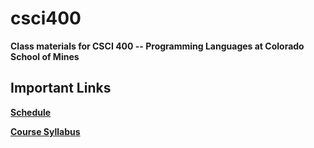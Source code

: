 csci400
=======

**Class materials for CSCI 400 -- Programming Languages at Colorado School of Mines**

Important Links
---------------

[**Schedule**](schedule.md)

[**Course Syllabus**](syllabus.md)
